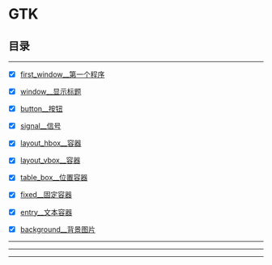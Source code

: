 # GTK





## 目录


--------------

-   [x] [first_window__第一个程序](first_window)
-   [x] [window__显示标题](window)
-   [x] [button__按钮](button)
-   [x] [signal__信号](signal)
-   [x] [layout_hbox__容器](layout_hbox)
-   [x] [layout_vbox__容器](layout_vbox)
-   [x] [table_box__位置容器](table_box)
-   [x] [fixed__固定容器](fixed)
-   [x] [entry__文本容器](entry)
-   [x] [background__背景图片](background)


------------------



-------------------










------------------------
